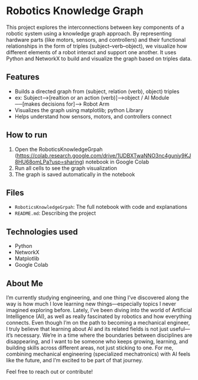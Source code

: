 # Robotics Knowledge Graph

This project explores the interconnections between key components of a robotic system using a knowledge graph approach. By representing hardware parts (like motors, sensors, and controllers) and their functional relationships in the form of triples (subject–verb–object), we visualize how different elements of a robot interact and support one another.
It uses Python and NetworkX to build and visualize the graph based on triples data.

## Features
- Builds a directed graph from (subject, relation (verb), object) triples
- ex: Subject-->[realtion or an action (verb)]-->object / AI Module ──[makes decisions for]--> Robot Arm
- Visualizes the graph using matplotlib; python Library
- Helps understand how sensors, motors, and controllers connect

## How to run
1. Open the RoboticsKnowledgeGrpah (https://colab.research.google.com/drive/1UDBXTwaNNO3nc4guniy9KJ8HU68omLPa?usp=sharing) notebook in Google Colab 
2. Run all cells to see the graph visualization
3. The graph is saved automatically in the notebook

## Files
- `RoboticsKnowledgeGrpah`: The full notebook with code and explanations 
- `README.md`: Describing the project

## Technologies used
- Python  
- NetworkX  
- Matplotlib  
- Google Colab

## About Me
I’m currently studying engineering, and one thing I’ve discovered along the way is how much I love learning new things—especially topics I never imagined exploring before.
Lately, I’ve been diving into the world of Artificial Intelligence (AI), as well as really fascinated by robotics and how everything connects.
Even though I’m on the path to becoming a mechanical engineer, I truly believe that learning about AI and its related fields is not just useful—it’s necessary.
We’re in a time where the boundaries between disciplines are disappearing, and I want to be someone who keeps growing, learning, and building skills across different areas, not just sticking to one.
For me, combining mechanical engineering (specialized mechatronics) with AI feels like the future, and I’m excited to be part of that journey.

Feel free to reach out or contribute!
